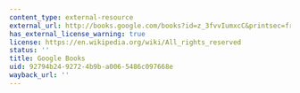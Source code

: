 ```yaml
---
content_type: external-resource
external_url: http://books.google.com/books?id=z_3fvvIumxcC&printsec=frontcover
has_external_license_warning: true
license: https://en.wikipedia.org/wiki/All_rights_reserved
status: ''
title: Google Books
uid: 92794b24-9272-4b9b-a006-5486c097668e
wayback_url: ''
---
```


